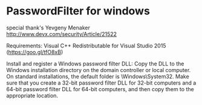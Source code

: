 # PasswordFilter for windows
special thank's Yevgeny Menaker http://www.devx.com/security/Article/21522

Requirements:
               Visual C++ Redistributable for Visual Studio 2015 (https://goo.gl/tfO8xB)

Install and register a Windows password filter DLL:
Copy the DLL to the Windows installation directory on the domain controller or local computer. On standard 
installations, the default folder is \Windows\System32. Make sure that you create a 32-bit password filter DLL
for 32-bit computers and a 64-bit password filter DLL for 64-bit computers, and then copy them to the appropriate location.

  
